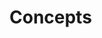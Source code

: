 <!--
SPDX-FileCopyrightText: 2022-present Intel Corporation
SPDX-License-Identifier: Apache-2.0
-->

# Concepts
